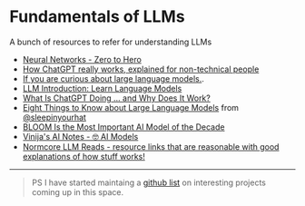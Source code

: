 # Fundamentals of LLMs



A bunch of resources to refer for understanding LLMs

- [Neural Networks - Zero to Hero](https://karpathy.ai/zero-to-hero.html)
- [How ChatGPT really works, explained for non-technical people](https://bootcamp.uxdesign.cc/how-chatgpt-really-works-explained-for-non-technical-people-71efb078a5c9)
- [If you are curious about large language models.](http://www.iasylum.net/writings/2023-03-29-if-you-are-curious-about-LLMs.html).
- [LLM Introduction: Learn Language Models](https://gist.github.com/rain-1/eebd5e5eb2784feecf450324e3341c8d)
- [What Is ChatGPT Doing … and Why Does It Work?](https://writings.stephenwolfram.com/2023/02/what-is-chatgpt-doing-and-why-does-it-work/)
- [Eight Things to Know about Large Language Models](https://cims.nyu.edu/~sbowman/eightthings.pdf) from [@sleepinyourhat](https://twitter.com/sleepinyourhat/status/1642614846796734464?s=20)
- [BLOOM Is the Most Important AI Model of the Decade](https://thealgorithmicbridge.substack.com/p/bloom-is-the-most-important-ai-model)
- [Vinija's AI Notes - 🤓 AI Models](https://vinija.ai/models/)
- [Normcore LLM Reads - resource links that are reasonable with good explanations of how stuff works!](https://gist.github.com/veekaybee/be375ab33085102f9027853128dc5f0e#llm-inference-and-k-v-cache)

---

> PS I have started maintaing a [github list](https://github.com/stars/Bhupesh-V/lists/llms-and-ai) on interesting projects coming up in this space.
